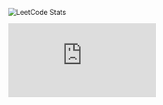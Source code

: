 <!-- LEETCODE_STATS_START -->
![LeetCode Stats](https://raw.githubusercontent.com/Krishnarevanthkarra/LeetCode-Stats/main/Display.svg?cache_bust=1747712164)
<!-- LEETCODE_STATS_END -->
![LeetCode Stats](https://raw.githubusercontent.com/Krishnarevanthkarra/Krishnarevanthkarra/main/index.html)
